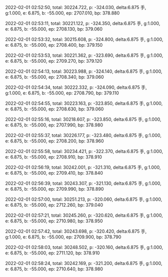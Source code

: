 2022-02-01 02:52:50, total: 30224.722, p: -324.030, delta:6.875 手, g:1.000, e: 6.875, b: -55.000, ep: 2707.010, bp: 378.880

2022-02-01 02:53:11, total: 30221.122, p: -324.350, delta:6.875 手, g:1.000, e: 6.875, b: -55.000, ep: 2708.130, bp: 379.060

2022-02-01 02:53:32, total: 30215.608, p: -324.800, delta:6.875 手, g:1.000, e: 6.875, b: -55.000, ep: 2708.400, bp: 379.150

2022-02-01 02:53:53, total: 30221.362, p: -323.690, delta:6.875 手, g:1.000, e: 6.875, b: -55.000, ep: 2709.270, bp: 379.120

2022-02-01 02:54:13, total: 30223.988, p: -324.140, delta:6.875 手, g:1.000, e: 6.875, b: -55.000, ep: 2708.340, bp: 379.060

2022-02-01 02:54:34, total: 30222.332, p: -324.090, delta:6.875 手, g:1.000, e: 6.875, b: -55.000, ep: 2708.790, bp: 379.110

2022-02-01 02:54:55, total: 30223.163, p: -323.850, delta:6.875 手, g:1.000, e: 6.875, b: -55.000, ep: 2708.630, bp: 379.060

2022-02-01 02:55:16, total: 30218.607, p: -323.850, delta:6.875 手, g:1.000, e: 6.875, b: -55.000, ep: 2707.990, bp: 378.980

2022-02-01 02:55:37, total: 30226.177, p: -323.480, delta:6.875 手, g:1.000, e: 6.875, b: -55.000, ep: 2708.200, bp: 378.960

2022-02-01 02:55:58, total: 30234.421, p: -322.370, delta:6.875 手, g:1.000, e: 6.875, b: -55.000, ep: 2708.910, bp: 378.910

2022-02-01 02:56:19, total: 30242.001, p: -321.310, delta:6.875 手, g:1.000, e: 6.875, b: -55.000, ep: 2709.410, bp: 378.840

2022-02-01 02:56:39, total: 30243.307, p: -321.130, delta:6.875 手, g:1.000, e: 6.875, b: -55.000, ep: 2709.990, bp: 378.890

2022-02-01 02:57:00, total: 30251.213, p: -320.060, delta:6.875 手, g:1.000, e: 6.875, b: -55.000, ep: 2712.260, bp: 379.040

2022-02-01 02:57:21, total: 30245.260, p: -320.620, delta:6.875 手, g:1.000, e: 6.875, b: -55.000, ep: 2710.980, bp: 378.950

2022-02-01 02:57:42, total: 30243.698, p: -320.420, delta:6.875 手, g:1.000, e: 6.875, b: -55.000, ep: 2709.900, bp: 378.790

2022-02-01 02:58:03, total: 30248.502, p: -320.160, delta:6.875 手, g:1.000, e: 6.875, b: -55.000, ep: 2711.120, bp: 378.910

2022-02-01 02:58:24, total: 30242.169, p: -321.200, delta:6.875 手, g:1.000, e: 6.875, b: -55.000, ep: 2710.640, bp: 378.980